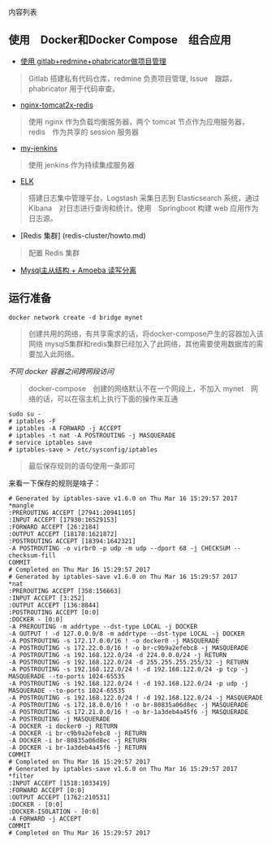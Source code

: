 内容列表

## 使用　Docker和Docker Compose　组合应用

- [使用 gitlab+redmine+phabricator做项目管理](my_pm/howto.md)

> Gitlab 搭建私有代码仓库，redmine 负责项目管理, Issue　跟踪， phabricator 用于代码审查。

- [nginx-tomcat2x-redis](nginx-tomcat2x-redis/howto.md)

> 使用 nginx 作为负载均衡服务器，两个 tomcat 节点作为应用服务器，redis　作为共享的 session 服务器

- [my-jenkins](my-jenkins/howto.md)

> 使用 jenkins 作为持续集成服务器

- [ELK](elk/howto.md)

> 搭建日志集中管理平台，Logstash 采集日志到 Elasticsearch 系统，通过 Kibana　对日志进行查询和统计。使用　Springboot 构建 web 应用作为日志源。

- [Redis 集群] (redis-cluster/howto.md)

> 配置 Redis 集群

- [Mysql主从结构 + Amoeba 读写分离](mysql5/howto.md)

## 运行准备

`docker network create -d bridge mynet`

> 创建共用的网络，有共享需求的话，将docker-compose产生的容器加入该网络
> mysql5集群和redis集群已经加入了此网络，其他需要使用数据库的需要加入此网络。


*不同 docker 容器之间跨网段访问*

> docker-compose　创建的网络默认不在一个网段上，不加入 mynet　网络的话，可以在宿主机上执行下面的操作来互通

```
sudo su -
# iptables -F
# iptables -A FORWARD -j ACCEPT
# iptables -t nat -A POSTROUTING -j MASQUERADE 
# service iptables save
# iptables-save > /etc/sysconfig/iptables
```

> 最后保存规则的语句使用一条即可

来看一下保存的规则是啥子：

```
# Generated by iptables-save v1.6.0 on Thu Mar 16 15:29:57 2017
*mangle
:PREROUTING ACCEPT [27941:20941105]
:INPUT ACCEPT [17930:16529153]
:FORWARD ACCEPT [26:2184]
:OUTPUT ACCEPT [18178:1621872]
:POSTROUTING ACCEPT [18394:1642321]
-A POSTROUTING -o virbr0 -p udp -m udp --dport 68 -j CHECKSUM --checksum-fill
COMMIT
# Completed on Thu Mar 16 15:29:57 2017
# Generated by iptables-save v1.6.0 on Thu Mar 16 15:29:57 2017
*nat
:PREROUTING ACCEPT [358:156663]
:INPUT ACCEPT [3:252]
:OUTPUT ACCEPT [136:8844]
:POSTROUTING ACCEPT [0:0]
:DOCKER - [0:0]
-A PREROUTING -m addrtype --dst-type LOCAL -j DOCKER
-A OUTPUT ! -d 127.0.0.0/8 -m addrtype --dst-type LOCAL -j DOCKER
-A POSTROUTING -s 172.17.0.0/16 ! -o docker0 -j MASQUERADE
-A POSTROUTING -s 172.22.0.0/16 ! -o br-c9b9a2efebc8 -j MASQUERADE
-A POSTROUTING -s 192.168.122.0/24 -d 224.0.0.0/24 -j RETURN
-A POSTROUTING -s 192.168.122.0/24 -d 255.255.255.255/32 -j RETURN
-A POSTROUTING -s 192.168.122.0/24 ! -d 192.168.122.0/24 -p tcp -j MASQUERADE --to-ports 1024-65535
-A POSTROUTING -s 192.168.122.0/24 ! -d 192.168.122.0/24 -p udp -j MASQUERADE --to-ports 1024-65535
-A POSTROUTING -s 192.168.122.0/24 ! -d 192.168.122.0/24 -j MASQUERADE
-A POSTROUTING -s 172.18.0.0/16 ! -o br-80835a06d8ec -j MASQUERADE
-A POSTROUTING -s 172.21.0.0/16 ! -o br-1a3deb4a45f6 -j MASQUERADE
-A POSTROUTING -j MASQUERADE
-A DOCKER -i docker0 -j RETURN
-A DOCKER -i br-c9b9a2efebc8 -j RETURN
-A DOCKER -i br-80835a06d8ec -j RETURN
-A DOCKER -i br-1a3deb4a45f6 -j RETURN
COMMIT
# Completed on Thu Mar 16 15:29:57 2017
# Generated by iptables-save v1.6.0 on Thu Mar 16 15:29:57 2017
*filter
:INPUT ACCEPT [1518:1033419]
:FORWARD ACCEPT [0:0]
:OUTPUT ACCEPT [1762:210531]
:DOCKER - [0:0]
:DOCKER-ISOLATION - [0:0]
-A FORWARD -j ACCEPT
COMMIT
# Completed on Thu Mar 16 15:29:57 2017

```
